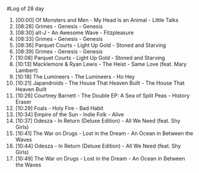#Log of 28 day

1. [00:00] Of Monsters and Men - My Head Is an Animal - Little Talks
1. [08:28] Grimes - Genesis - Genesis
1. [08:30] alt-J - An Awesome Wave - Fitzpleasure
1. [08:33] Grimes - Genesis - Genesis
1. [08:36] Parquet Courts - Light Up Gold - Stoned and Starving
1. [08:39] Grimes - Genesis - Genesis
1. [10:08] Parquet Courts - Light Up Gold - Stoned and Starving
1. [10:13] Macklemore & Ryan Lewis - The Heist - Same Love (feat. Mary Lambert)
1. [10:18] The Lumineers - The Lumineers - Ho Hey
1. [10:21] Japandroids - The House That Heaven Built - The House That Heaven Built
1. [10:26] Courtney Barnett - The Double EP: A Sea of Split Peas - History Eraser
1. [10:29] Foals - Holy Fire - Bad Habit
1. [10:34] Empire of the Sun - Indie Folk - Alive
1. [10:37] Odesza - In Return (Deluxe Edition) - All We Need (feat. Shy Girls)
1. [10:41] The War on Drugs - Lost in the Dream - An Ocean in Between the Waves
1. [10:44] Odesza - In Return (Deluxe Edition) - All We Need (feat. Shy Girls)
1. [10:49] The War on Drugs - Lost in the Dream - An Ocean in Between the Waves
